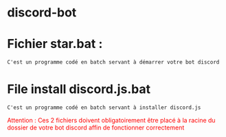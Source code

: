 # discord-bot


# Fichier star.bat :
    C'est un programme codé en batch servant à démarrer votre bot discord

# File install discord.js.bat
    C'est un programme codé en batch servant à installer discord.js

<font color='red'>
Attention : Ces 2 fichiers doivent obligatoirement être placé à la racine du dossier de votre bot discord affin de fonctionner correctement
</font>

